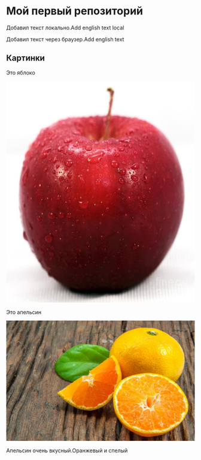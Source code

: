 ﻿# Мой первый репозиторий

Добавил текст локально.Add english text local

Добавил текст через браузер.Add english text


## Картинки
Это яблоко

![Это яблоко](apple.jpg)

Это апельсин

![Это апельсин](apelsin.jpg)

Апельсин очень вкусный.Оранжевый и спелый